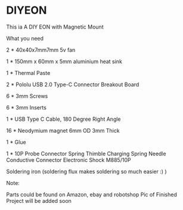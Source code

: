 # DIYEON

This ia A DIY EON with Magnetic Mount

What you need

2  *   40x40x7mm7mm 5v fan

1  *    150mm x 60mm x 5mm aluminium heat sink

1  *   Thermal Paste

2  *   Pololu USB 2.0 Type-C Connector Breakout Board

6  *   3mm Screws

6  *   3mm Inserts

1  *   USB Type C Cable, 180 Degree Right Angle

16 *  Neodymium magnet 6mm OD 3mm Thick

1  *  Glue

1  * 10P Probe Connector Spring Thimble Charging Spring Needle Conductive Connector Electronic Shock M885/10P

Soldering iron (soldering flux makes soldering so much easier :) )

Note:

Parts could be found on Amazon, ebay and robotshop
Pic of Finished Project will be added soon
